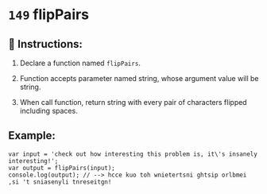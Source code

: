 # `149` flipPairs

## 📝 Instructions:

1. Declare a function named `flipPairs`.

2. Function accepts parameter named string, whose argument value will be string.

3. When call function, return string with every pair of characters flipped including spaces.

## Example:

```Js
var input = 'check out how interesting this problem is, it\'s insanely interesting!';
var output = flipPairs(input);
console.log(output); // --> hcce kuo toh wnietertsni ghtsip orlbmei ,si 't sniasenyli tnreseitgn!
```